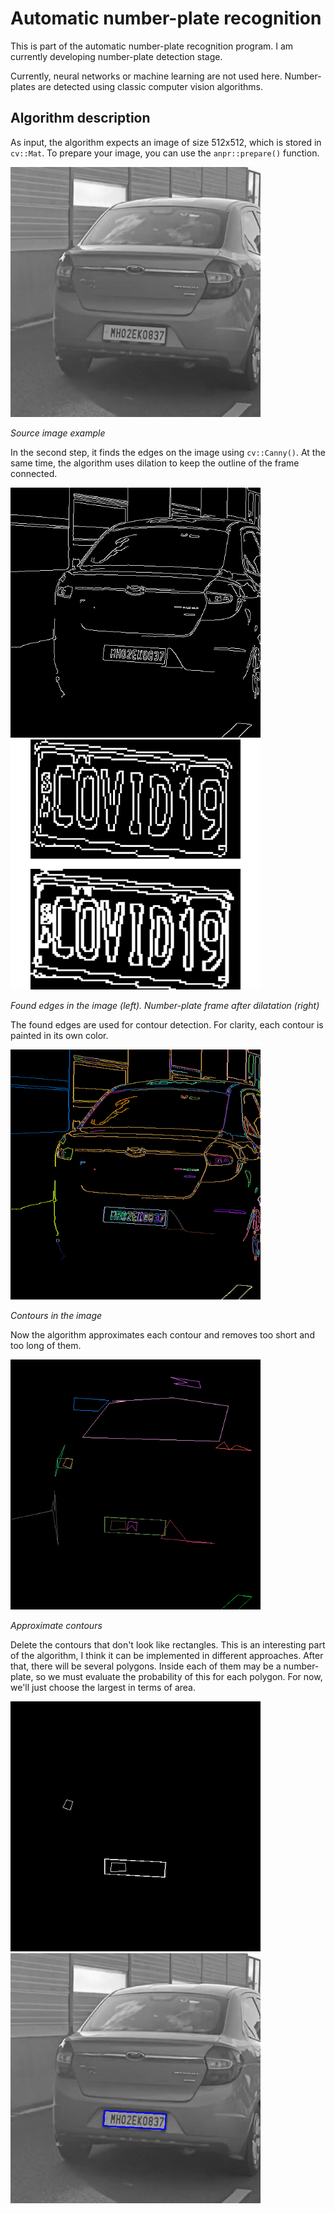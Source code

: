 # Automatic number-plate recognition

This is part of the automatic number-plate recognition program. I am currently developing
number-plate detection stage.

Currently, neural networks or machine learning are not used here. Number-plates are detected using classic computer vision algorithms.

## Algorithm description

As input, the algorithm expects an image of size 512x512, which is stored in ```cv::Mat```. To prepare your image, you can use the ```anpr::prepare()``` function.

<img src="https://github.com/inzrv/ANPR/blob/main/examples/source.png" width="400"/> 

*Source image example*

In the second step, it finds the edges on the image using ```cv::Canny()```. At the same time, the algorithm uses dilation to keep the outline of the frame connected.

<p float="left">
  <img src="https://github.com/inzrv/ANPR/blob/main/examples/edges.png" width="400" />
  <img src="https://github.com/inzrv/ANPR/blob/main/examples/two_plates.png" width="400" /> 
</p>

*Found edges in the image (left). Number-plate frame after dilatation (right)*

The found edges are used for contour detection. For clarity, each contour is painted in its own color.

<img src="https://github.com/inzrv/ANPR/blob/main/examples/contours.png" width="400"/> 

*Contours in the image*

Now the algorithm approximates each contour and removes too short and too long of them.

<img src="https://github.com/inzrv/ANPR/blob/main/examples/approx_contours.png" width="400"/> 

*Approximate contours*

Delete the contours that don't look like rectangles. This is an interesting part of the algorithm, I think it can be implemented in different approaches. After that, there will be several polygons. Inside each of them may be a number-plate, so we must evaluate the probability of this for each polygon. For now, we'll just choose the largest in terms of area.

<p float="left">
  <img src="https://github.com/inzrv/ANPR/blob/main/examples/good_contours.png" width="400" />
  <img src="https://github.com/inzrv/ANPR/blob/main/examples/plate.png" width="400" /> 
</p>

